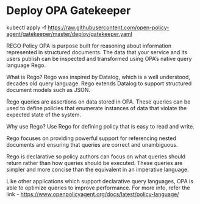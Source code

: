 # Deploy OPA Gatekeeper
kubectl apply -f https://raw.githubusercontent.com/open-policy-agent/gatekeeper/master/deploy/gatekeeper.yaml

REGO Policy
OPA is purpose built for reasoning about information represented in structured documents. The data that your service and its users publish can be inspected and transformed using OPA’s native query language Rego.

What is Rego?
Rego was inspired by Datalog, which is a well understood, decades old query language. Rego extends Datalog to support structured document models such as JSON.

Rego queries are assertions on data stored in OPA. These queries can be used to define policies that enumerate instances of data that violate the expected state of the system.

Why use Rego?
Use Rego for defining policy that is easy to read and write.

Rego focuses on providing powerful support for referencing nested documents and ensuring that queries are correct and unambiguous.

Rego is declarative so policy authors can focus on what queries should return rather than how queries should be executed. These queries are simpler and more concise than the equivalent in an imperative language.

Like other applications which support declarative query languages, OPA is able to optimize queries to improve performance.
For more info, refer the link - https://www.openpolicyagent.org/docs/latest/policy-language/ 


